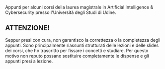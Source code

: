 Appunti per alcuni corsi della laurea magistrale in Artificial Intelligence & Cybersecurity presso l'Università degli Studi di Udine.

## ATTENZIONE!
Seppur presi con cura, non garantisco la correttezza o la completezza degli appunti. Sono principalmente riassunti strutturati delle lezioni e delle slides dei corsi, che ho trascritto per fissare i concetti e studiare. Per questo motivo non reputo possano sostituire completamente le dispense e gli appunti presi a lezione.